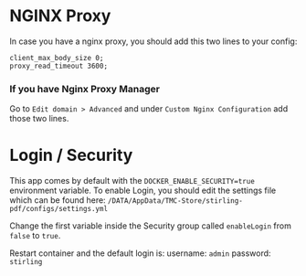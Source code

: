 # NGINX Proxy

In case you have a nginx proxy, you should add this two lines to your config:
```
client_max_body_size 0;
proxy_read_timeout 3600;
```
### If you have Nginx Proxy Manager

Go to `Edit domain > Advanced` and under `Custom Nginx Configuration` add those two lines.


# Login / Security

This app comes by default with the `DOCKER_ENABLE_SECURITY=true` environment variable.
To enable Login, you should edit the settings file which can be found here:
`/DATA/AppData/TMC-Store/stirling-pdf/configs/settings.yml`

Change the first variable inside the Security group called `enableLogin` from `false` to `true`.

Restart container and the default login is:
username: `admin`
password: `stirling`
